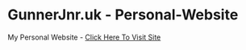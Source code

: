 # GunnerJnr.uk - Personal-Website

My Personal Website - [Click Here To Visit Site](https://gunnerjnr.uk/)

<embed src="https://github.com/GunnerJnr/GunnerJnr.uk---Personal-Website/blob/master/readme-img/gifs/preview-2017-12-20%2019-19.gif">

